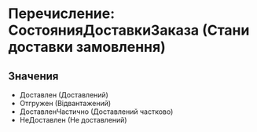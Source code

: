 ﻿# Перечисление: СостоянияДоставкиЗаказа (Стани доставки замовлення)

## Значения

- Доставлен (Доставлений)
- Отгружен (Відвантажений)
- ДоставленЧастично (Доставлений частково)
- НеДоставлен (Не доставлений)

